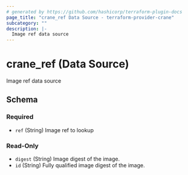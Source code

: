```yaml
---
# generated by https://github.com/hashicorp/terraform-plugin-docs
page_title: "crane_ref Data Source - terraform-provider-crane"
subcategory: ""
description: |-
  Image ref data source
---
```


# crane_ref (Data Source)

Image ref data source



<!-- schema generated by tfplugindocs -->
## Schema

### Required

- `ref` (String) Image ref to lookup

### Read-Only

- `digest` (String) Image digest of the image.
- `id` (String) Fully qualified image digest of the image.


